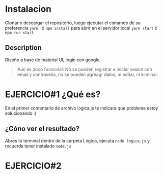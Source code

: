 # Instalacion

Clonar o descargar el repositorio, luego ejecutar el comando de su preferencia ` yarn  ` ó ` npm install ` para abrir en el servidor local ` yarn start ` ó ` npm run start `

## Description 

Diseño a base de material UI, login con google.

> Aún es poco funcional: No se pueden registrar e iniciar sesion con email y contraseña, no se pueden agreagr datos, ni editar, ni eliminar.

# EJERCICIO#1 ¿Qué es?
En el primer comentario de archivo logica.js te indicara que problema estoy solucionando :)


## ¿Cóno ver el resultado? 
Abres tú terminal dentro de la carpeta Lógica, ejecuta ` node logica.js ` y recuerda tener instalado ` node.js `


# EJERCICIO#2